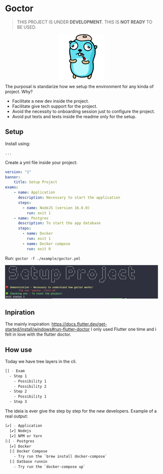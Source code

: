 # Goctor

> THIS PROJECT IS UNDER **DEVELOPMENT**. THIS IS **NOT READY** TO BE USED.

<div style="width:100%; display: flex; justify-content: center;">
    <img src="./temp-logo.png" width="150px">
</div>

The purposal is standarize how we setup the environment for any kinda of project. Why?

- Facilitate a new dev inside the project.
- Facilitate give tech support for the project.
- Avoid the necessity to onboarding session just to configure the project.
- Avoid put texts and texts inside the readme only for the setup.

## Setup

Install using:

```sh
...
```

Create a yml file inside your project:

```yml
version: "1"
banner:
    title: Setup Project
exams:
    - name: Application
      description: Necessary to start the application
      steps:
        - name: NodeJS (version 16.0.0)
          run: exit 1
    - name: Postgres
      description: To start the app database
      steps:
        - name: Docker
          run: exit 1
        - name: Docker compose
          run: exit 0
```

Run: `goctor -f ./example/goctor.yml`

![](./run-example-setup.png)

## Inpiration

The mainly inspiration: https://docs.flutter.dev/get-started/install/windows#run-flutter-doctor
I only used Flutter one time and i felt in love with the flutter doctor.

## How use

Today we have tree layers in the cli.

```sh
[] - Exam
  - Step 1
    - Possibility 1
    - Possibility 2
  - Step 2
    - Possibility 1
  - Step 3
```

The ideia is ever give the step by step for the new developers. Example of a real output:

```sh
[✔️] - Application
  [✔️] Nodejs
  [✔️] NPM or Yarn
[❕] - Postgres
  [✔️] Docker
  [❕] Docker Compose
    - Try run the `brew install docker-compose`
  [❕] Datbase runnin
    - Try run the `docker-compose up`
```